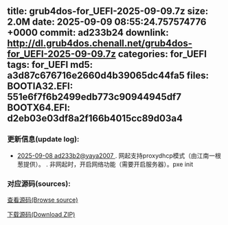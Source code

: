 title: grub4dos-for_UEFI-2025-09-09.7z
size: 2.0M
date: 2025-09-09 08:55:24.757574776 +0000
commit: ad233b24
downlink: http://dl.grub4dos.chenall.net/grub4dos-for_UEFI-2025-09-09.7z
categories: for_UEFI
tags: for_UEFI
md5: a3d87c676716e2660d4b39065dc44fa5
files:
  BOOTIA32.EFI: 551e6f7f6b2499edb773c90944945df7
  BOOTX64.EFI: d2eb03e03df8a2f166b4015cc89d03a4
---

### 更新信息(update log):
  * [2025-09-08 ad233b2@yaya2007 ](https://github.com/chenall/grub4dos/commit/ad233b24f0335432e283c8e4cb996eca0ba81a01)     ﻿. 网起支持proxydhcp模式（由江南一根葱提供）。
      . 非网起时，开启网络功能（需要开启服务器）。pxe init


### 对应源码(sources):
  [查看源码(Browse source)](https://github.com/chenall/grub4dos/tree/ad233b24f0335432e283c8e4cb996eca0ba81a01)

  [下载源码(Download ZIP)](https://github.com/chenall/grub4dos/archive/ad233b24f0335432e283c8e4cb996eca0ba81a01.zip)
